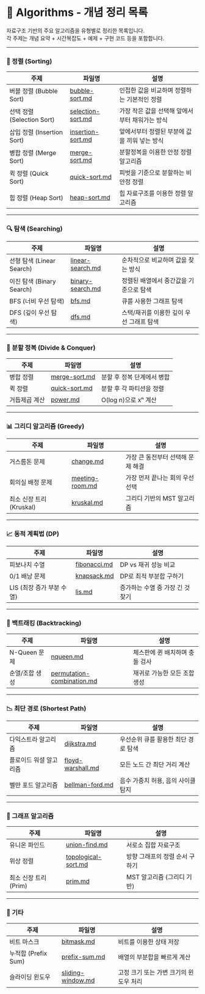 # 🧠 Algorithms - 개념 정리 목록

자료구조 기반의 주요 알고리즘을 유형별로 정리한 목록입니다.  
각 주제는 개념 요약 + 시간복잡도 + 예제 + 구현 코드 등을 포함합니다.

---

### 🔢 정렬 (Sorting)
| 주제 | 파일명 | 설명 |
|------|--------|------|
| 버블 정렬 (Bubble Sort) | [bubble-sort.md](./sorting/bubble-sort.md) | 인접한 값을 비교하며 정렬하는 기본적인 정렬 |
| 선택 정렬 (Selection Sort) | [selection-sort.md](./sorting/selection-sort.md) | 가장 작은 값을 선택해 앞에서부터 채워가는 방식 |
| 삽입 정렬 (Insertion Sort) | [insertion-sort.md](./sorting/insertion-sort.md) | 앞에서부터 정렬된 부분에 값을 끼워 넣는 방식 |
| 병합 정렬 (Merge Sort) | [merge-sort.md](./sorting/merge-sort.md) | 분할정복을 이용한 안정 정렬 알고리즘 |
| 퀵 정렬 (Quick Sort) | [quick-sort.md](./sorting/quick-sort.md) | 피벗을 기준으로 분할하는 비안정 정렬 |
| 힙 정렬 (Heap Sort) | [heap-sort.md](./sorting/heap-sort.md) | 힙 자료구조를 이용한 정렬 알고리즘 |

---

### 🔍 탐색 (Searching)
| 주제 | 파일명 | 설명 |
|------|--------|------|
| 선형 탐색 (Linear Search) | [linear-search.md](./searching/linear-search.md) | 순차적으로 비교하며 값을 찾는 방식 |
| 이진 탐색 (Binary Search) | [binary-search.md](./searching/binary-search.md) | 정렬된 배열에서 중간값을 기준으로 탐색 |
| BFS (너비 우선 탐색) | [bfs.md](./graph/bfs.md) | 큐를 사용한 그래프 탐색 |
| DFS (깊이 우선 탐색) | [dfs.md](./graph/dfs.md) | 스택/재귀를 이용한 깊이 우선 그래프 탐색 |

---

### 📐 분할 정복 (Divide & Conquer)
| 주제 | 파일명 | 설명 |
|------|--------|------|
| 병합 정렬 | [merge-sort.md](./sorting/merge-sort.md) | 분할 후 정복 단계에서 병합 |
| 퀵 정렬 | [quick-sort.md](./sorting/quick-sort.md) | 분할 후 각 파티션을 정렬 |
| 거듭제곱 계산 | [power.md](./divide-conquer/power.md) | O(log n)으로 xⁿ 계산 |

---

### 📊 그리디 알고리즘 (Greedy)
| 주제 | 파일명 | 설명 |
|------|--------|------|
| 거스름돈 문제 | [change.md](./greedy/change.md) | 가장 큰 동전부터 선택해 문제 해결 |
| 회의실 배정 문제 | [meeting-room.md](./greedy/meeting-room.md) | 가장 먼저 끝나는 회의 우선 선택 |
| 최소 신장 트리 (Kruskal) | [kruskal.md](./graph/kruskal.md) | 그리디 기반의 MST 알고리즘 |

---

### 📈 동적 계획법 (DP)
| 주제 | 파일명 | 설명 |
|------|--------|------|
| 피보나치 수열 | [fibonacci.md](./dp/fibonacci.md) | DP vs 재귀 성능 비교 |
| 0/1 배낭 문제 | [knapsack.md](./dp/knapsack.md) | DP로 최적 부분합 구하기 |
| LIS (최장 증가 부분 수열) | [lis.md](./dp/lis.md) | 증가하는 수열 중 가장 긴 것 찾기 |

---

### 🔁 백트래킹 (Backtracking)
| 주제 | 파일명 | 설명 |
|------|--------|------|
| N-Queen 문제 | [nqueen.md](./backtracking/nqueen.md) | 체스판에 퀸 배치하며 충돌 검사 |
| 순열/조합 생성 | [permutation-combination.md](./backtracking/permutation-combination.md) | 재귀로 가능한 모든 조합 생성 |

---

### 📉 최단 경로 (Shortest Path)
| 주제 | 파일명 | 설명 |
|------|--------|------|
| 다익스트라 알고리즘 | [dijkstra.md](./shortest-path/dijkstra.md) | 우선순위 큐를 활용한 최단 경로 탐색 |
| 플로이드 워셜 알고리즘 | [floyd-warshall.md](./shortest-path/floyd-warshall.md) | 모든 노드 간 최단 거리 계산 |
| 벨만 포드 알고리즘 | [bellman-ford.md](./shortest-path/bellman-ford.md) | 음수 가중치 허용, 음의 사이클 탐지 |

---

### 🌉 그래프 알고리즘
| 주제 | 파일명 | 설명 |
|------|--------|------|
| 유니온 파인드 | [union-find.md](./graph/union-find.md) | 서로소 집합 자료구조 |
| 위상 정렬 | [topological-sort.md](./graph/topological-sort.md) | 방향 그래프의 정렬 순서 구하기 |
| 최소 신장 트리 (Prim) | [prim.md](./graph/prim.md) | MST 알고리즘 (그리디 기반) |

---

### 🎲 기타
| 주제 | 파일명 | 설명 |
|------|--------|------|
| 비트 마스크 | [bitmask.md](./etc/bitmask.md) | 비트를 이용한 상태 저장 |
| 누적합 (Prefix Sum) | [prefix-sum.md](./etc/prefix-sum.md) | 배열의 부분합을 빠르게 계산 |
| 슬라이딩 윈도우 | [sliding-window.md](./etc/sliding-window.md) | 고정 크기 또는 가변 크기의 윈도우 처리 |
